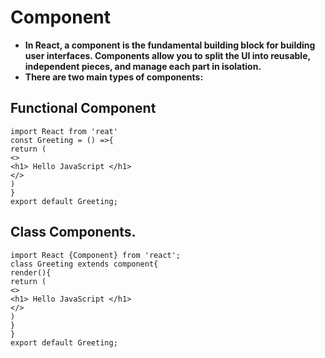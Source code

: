 # Component
- **In React, a component is the fundamental building block for building user interfaces. Components allow you to split the UI into reusable, independent pieces, and manage each part in isolation.**
- **There are two main types of components:**
## Functional Component
```
import React from 'reat'
const Greeting = () =>{
return (
<>
<h1> Hello JavaScript </h1>
</>
)
}
export default Greeting;
```
## Class Components.
```
import React {Component} from 'react';
class Greeting extends component{
render(){
return (
<>
<h1> Hello JavaScript </h1>
</>
)
}
}
export default Greeting;
```
